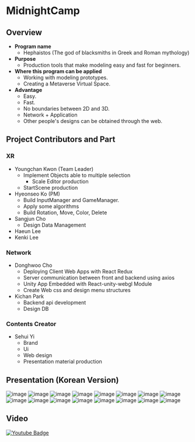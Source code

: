 # MidnightCamp

## <b>Overview</b>
- <b>Program name</b>
    - Hephaistos (The god of blacksmiths in Greek and Roman mythology)
- <b>Purpose</b>
    - Production tools that make modeling easy and fast for beginners.
- <b>Where this program can be applied</b>
    - Working with modeling prototypes.
    - Creating a Metaverse Virtual Space.
- <b>Advantage</b>
    - Easy.
    - Fast.
    - No boundaries between 2D and 3D.
    - Network + Application
    - Other people's designs can be obtained through the web.

## Project Contributors and Part
### <b>XR</b>
- Youngchan Kwon (Team Leader) 
    - Implement Objects able to multiple selection
        - Scale Editor production
    - StartScene production
- Hyeonseo Ko (PM)
    - Build InputManager and GameManager.
    - Apply some algorithms
    - Build Rotation, Move, Color, Delete
- Sangjun Cho 
    - Design Data Management
- Haeun Lee
- Kenki Lee
### <b>Network</b>
- Donghwoo Cho
    - Deploying Client Web Apps with React Redux
    - Server communication between front and backend using axios
    - Unity App Embedded with React-unity-webgl Module
    - Create Web css and design menu structures
- Kichan Park
    - Backend api development
    - Design DB 
### <b>Contents Creator</b>
- Sehui Yi
    - Brand
    - Ui
    - Web design
    - Presentation material production
## <b>Presentation (Korean Version)</b>
![image](https://user-images.githubusercontent.com/76097749/188304931-9cc79268-db64-4215-a598-41e3a616d7bf.png)
![image](https://user-images.githubusercontent.com/76097749/188304944-330d88c3-111e-4eec-be5a-a36bae13c551.png)
![image](https://user-images.githubusercontent.com/76097749/188304949-03c5c506-366d-4755-a339-db0a757b8557.png)
![image](https://user-images.githubusercontent.com/76097749/188304962-fedbd5d6-3a1f-4473-aaa7-1cc68a799af6.png)
![image](https://user-images.githubusercontent.com/76097749/188304968-471e957a-9510-4818-b2ab-b6d3e2b33062.png)
![image](https://user-images.githubusercontent.com/76097749/188304981-53aabe0b-f38f-4b03-9b93-e865460aae03.png)
![image](https://user-images.githubusercontent.com/76097749/188304988-26abe331-829c-4a97-a34b-eb0c8efd1f87.png)
![image](https://user-images.githubusercontent.com/76097749/188304995-91069dc0-7f78-469f-84f4-a6b22b9b4bc3.png)
![image](https://user-images.githubusercontent.com/76097749/188305004-2201b7a7-9d4b-4291-a3ae-40bb60ff57fd.png)
![image](https://user-images.githubusercontent.com/76097749/188305018-b080c3ea-9f51-4982-81c7-5a5b39122564.png)
![image](https://user-images.githubusercontent.com/76097749/188305030-7277392b-37a2-447c-a83d-6f6ef10a7788.png)
![image](https://user-images.githubusercontent.com/76097749/188305042-28c19247-2662-43a5-aa0c-0decde5a8052.png)
![image](https://user-images.githubusercontent.com/76097749/188305048-f0d77509-ea19-4db8-be1e-b9f56dec1b86.png)
![image](https://user-images.githubusercontent.com/76097749/188305054-b72f1b08-bc77-4b3d-8844-c9558233770b.png)
![image](https://user-images.githubusercontent.com/76097749/188305072-4aad2295-6591-41d2-8c02-8a935fcc3f2a.png)
![image](https://user-images.githubusercontent.com/76097749/188305078-02cc9d26-1a9a-44c3-a68f-4185cafa425d.png)
## <b>Video</b>
[![Youtube Badge](https://img.shields.io/badge/Youtube-ff0000?style=flat-square&logo=youtube&link=https://youtu.be/jHPfSC81JGY)](https://youtu.be/jHPfSC81JGY)

